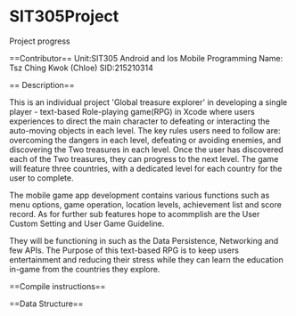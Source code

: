 # SIT305Project
Project progress

==Contributor==
Unit:SIT305 Android and Ios Mobile Programming
Name: Tsz Ching Kwok (Chloe)
SID:215210314

== Description==

This is an individual project 'Global treasure explorer' in developing a single player - text-based Role-playing game(RPG) in Xcode where users experiences to direct the main character to defeating or interacting the auto-moving objects in each level. The key rules users need to follow are: overcoming the dangers in each level, defeating or avoiding enemies, and discovering the Two treasures in each level. Once the user has discovered each of the Two treasures, they can progress to the next level. The game will feature three countries, with a dedicated level for each country for the user to complete. 

The mobile game app development contains various functions such as menu options, game operation, location levels, achievement list and score record. As for further sub features hope to acommplish are the User Custom Setting and User Game Guideline.

They will be functioning in such as the Data Persistence, Networking and few APIs. 
The Purpose of this text-based RPG is to keep users entertainment and reducing their stress while they can learn the education in-game from the countries they explore. 


==Compile instructions==




==Data Structure==


